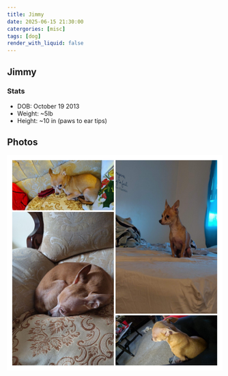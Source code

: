 ```yaml
---
title: Jimmy
date: 2025-06-15 21:30:00 
catergories: [misc]
tags: [dog]
render_with_liquid: false
---
```


## Jimmy 

### Stats
- DOB: October 19 2013
- Weight: ~5lb
- Height: ~10 in (paws to ear tips)

## Photos

![alt text](../assets/img/Jimmy_collage.jpg)
